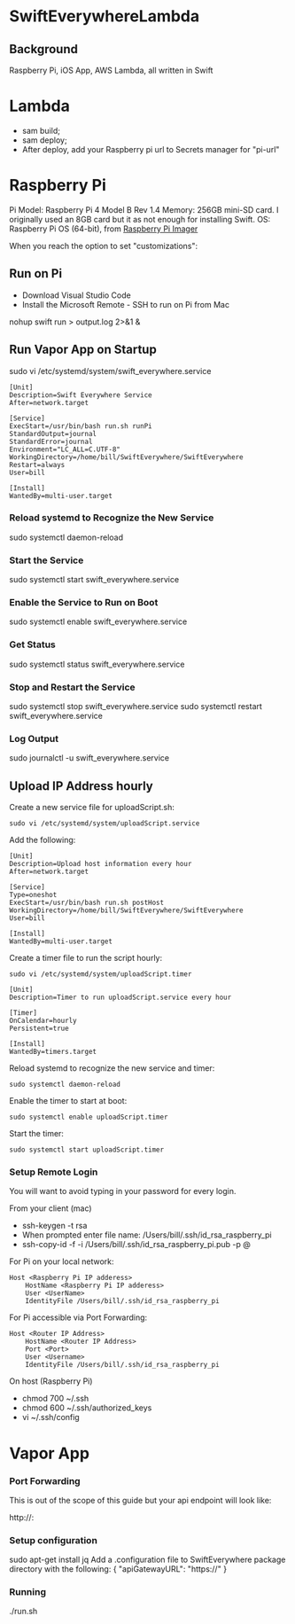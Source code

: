 # SwiftEverywhereLambda

## Background

Raspberry Pi, iOS App, AWS Lambda, all written in Swift

# Lambda

* sam build;
* sam deploy;
* After deploy, add your Raspberry pi url to Secrets manager for "pi-url"




# Raspberry Pi

Pi Model: Raspberry Pi 4 Model B Rev 1.4
Memory: 256GB mini-SD card. I originally used an 8GB card but it as not enough for installing Swift.
OS: Raspberry Pi OS (64-bit), from [Raspberry Pi Imager](https://www.raspberrypi.com/software)

When you reach the option to set "customizations":

## Run on Pi

* Download Visual Studio Code
* Install the Microsoft Remote - SSH to run on Pi from Mac

nohup swift run > output.log 2>&1 &

##  Run Vapor App on Startup

sudo vi /etc/systemd/system/swift_everywhere.service

```
[Unit]
Description=Swift Everywhere Service
After=network.target

[Service]
ExecStart=/usr/bin/bash run.sh runPi
StandardOutput=journal
StandardError=journal
Environment="LC_ALL=C.UTF-8"
WorkingDirectory=/home/bill/SwiftEverywhere/SwiftEverywhere
Restart=always
User=bill

[Install]
WantedBy=multi-user.target
```

### Reload systemd to Recognize the New Service
sudo systemctl daemon-reload

### Start the Service
sudo systemctl start swift_everywhere.service

### Enable the Service to Run on Boot

sudo systemctl enable swift_everywhere.service

### Get Status

sudo systemctl status swift_everywhere.service

### Stop and Restart the Service

sudo systemctl stop swift_everywhere.service
sudo systemctl restart swift_everywhere.service

### Log Output

sudo journalctl -u swift_everywhere.service

## Upload IP Address hourly

Create a new service file for uploadScript.sh:
```
sudo vi /etc/systemd/system/uploadScript.service
```
Add the following:

```
[Unit]
Description=Upload host information every hour
After=network.target

[Service]
Type=oneshot
ExecStart=/usr/bin/bash run.sh postHost
WorkingDirectory=/home/bill/SwiftEverywhere/SwiftEverywhere
User=bill

[Install]
WantedBy=multi-user.target
```

Create a timer file to run the script hourly:

```
sudo vi /etc/systemd/system/uploadScript.timer
```

```
[Unit]
Description=Timer to run uploadScript.service every hour

[Timer]
OnCalendar=hourly
Persistent=true

[Install]
WantedBy=timers.target
```

Reload systemd to recognize the new service and timer:

```
sudo systemctl daemon-reload
```
Enable the timer to start at boot:
```
sudo systemctl enable uploadScript.timer
```
Start the timer:
```
sudo systemctl start uploadScript.timer 
```

### Setup Remote Login

You will want to avoid typing in your password for every login.

From your client (mac)

* ssh-keygen -t rsa
* When prompted enter file name:  /Users/bill/.ssh/id_rsa_raspberry_pi
* ssh-copy-id -f -i /Users/bill/.ssh/id_rsa_raspberry_pi.pub -p <port> <username>@<ip address>

For Pi on your local network:
```
Host <Raspberry Pi IP adderess>
    HostName <Raspberry Pi IP adderess> 
    User <UserName>
    IdentityFile /Users/bill/.ssh/id_rsa_raspberry_pi
```
For Pi accessible via Port Forwarding:
```
Host <Router IP Address> 
    HostName <Router IP Address>
    Port <Port>
    User <Username>
    IdentityFile /Users/bill/.ssh/id_rsa_raspberry_pi

```

On host (Raspberry Pi)

* chmod 700 ~/.ssh
* chmod 600 ~/.ssh/authorized_keys
* vi ~/.ssh/config

# Vapor App

### Port Forwarding

This is out of the scope of this guide but your api endpoint will look like:

http://<ip address>:<port>

### Setup configuration

sudo apt-get install jq
Add a .configuration file to SwiftEverywhere package directory with the following:
{
    "apiGatewayURL": "https://<api gw url>"
}

### Running

./run.sh
